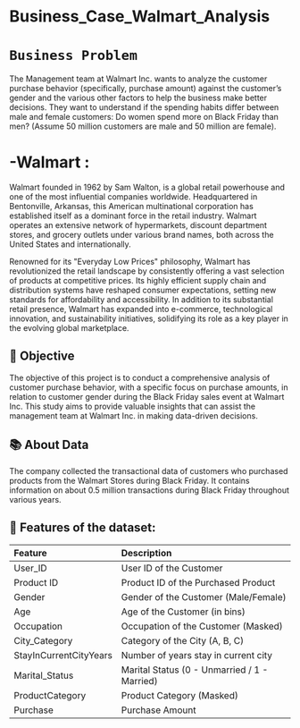# Business_Case_Walmart_Analysis
# `Business Problem`

The Management team at Walmart Inc. wants to analyze the customer purchase behavior (specifically, purchase amount) against the customer’s gender and the various other factors to help the business make better decisions. They want to understand if the spending habits differ between male and female customers: Do women spend more on Black Friday than men? (Assume 50 million customers are male and 50 million are female).


# -Walmart :
Walmart founded in 1962 by Sam Walton, is a global retail powerhouse and one of the most influential companies worldwide. Headquartered in Bentonville, Arkansas, this American multinational corporation has established itself as a dominant force in the retail industry. Walmart operates an extensive network of hypermarkets, discount department stores, and grocery outlets under various brand names, both across the United States and internationally.

Renowned for its "Everyday Low Prices" philosophy, Walmart has revolutionized the retail landscape by consistently offering a vast selection of products at competitive prices. Its highly efficient supply chain and distribution systems have reshaped consumer expectations, setting new standards for affordability and accessibility. In addition to its substantial retail presence, Walmart has expanded into e-commerce, technological innovation, and sustainability initiatives, solidifying its role as a key player in the evolving global marketplace.

## 🎯 Objective

The objective of this project is to conduct a comprehensive analysis of customer purchase behavior, with a specific focus on purchase amounts, in relation to customer gender during the Black Friday sales event at Walmart Inc. This study aims to provide valuable insights that can assist the management team at Walmart Inc. in making data-driven decisions.

## 📚 About Data

The company collected the transactional data of customers who purchased products from the Walmart Stores during Black Friday. It contains information on about 0.5 million transactions during Black Friday throughout various years.

## 📃 Features of the dataset:

| Feature | Description |
|:--------|:------------|
| User_ID | User ID of the Customer |
| Product ID | Product ID of the Purchased Product |
| Gender | Gender of the Customer (Male/Female) |
| Age | Age of the Customer (in bins) |
| Occupation | Occupation of the Customer (Masked) |
| City_Category | Category of the City (A, B, C) |
| StayInCurrentCityYears | Number of years stay in current city |
| Marital_Status | Marital Status (0 - Unmarried / 1 - Married) |
| ProductCategory | Product Category (Masked) |
| Purchase | Purchase Amount |

